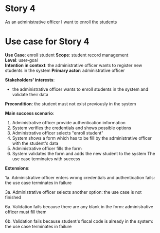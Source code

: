 # Story 4
As an administrative officer
I want to enroll the students 

# Use case for Story 4
**Use Case**: enroll student 
**Scope**: student record management  
**Level**: user-goal  
**Intention in context**: the administrative officer wants to register new students in the system
**Primary actor**: administrative officer  

**Stakeholders' interests**:
* the administrative officer wants to enroll students in the system and validate their data 

**Precondition**: the student must not exist previously in the system

**Main success scenario**: 
1. Administrative officer provide authentication information
2. System verifies the credentials and shows possible options
3. Administrative officer selects "enroll student"
4. System shows a form which has to be fill by the administrative officer with the student's data
5. Administrative officer fills the form
6. System validates the form and adds the new student to the system
The use case terminates with success

**Extensions**:

1a. Administrative officer enters wrong credentials and authentication fails: the use case terminates in failure

3a. Administrative officer selects another option: the use case is not finished 

6a. Validation fails because there are any blank in the form: administrative officer must fill them

6b. Validation fails because student's fiscal code is already in the system: the use case terminates in failure

  
